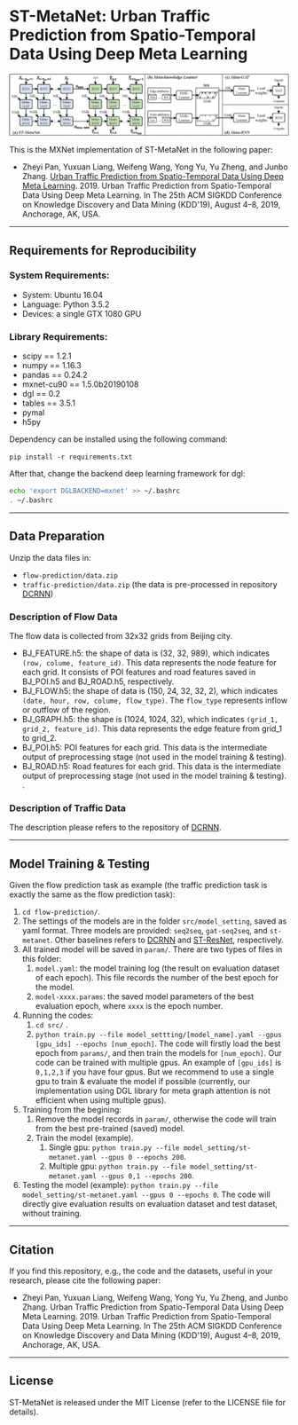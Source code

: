 # ST-MetaNet: Urban Traffic Prediction from Spatio-Temporal Data  Using Deep Meta Learning

![Overview of ST-MetaNet](overview.jpg)

This is the MXNet implementation of ST-MetaNet in the following paper:

- Zheyi Pan, Yuxuan Liang, Weifeng Wang, Yong Yu, Yu Zheng, and Junbo Zhang. [Urban Traffic Prediction from Spatio-Temporal Data Using Deep Meta Learning](https://www.researchgate.net/publication/333186315_Urban_Traffic_Prediction_from_Spatio-Temporal_Data_Using_Deep_Meta_Learning). 2019. Urban Traffic Prediction from Spatio-Temporal Data Using
Deep Meta Learning. In The 25th ACM SIGKDD Conference on Knowledge Discovery and Data Mining (KDD'19), August 4–8, 2019, Anchorage, AK, USA.

---

## Requirements for Reproducibility

### System Requirements:

- System: Ubuntu 16.04
- Language: Python 3.5.2
- Devices: a single GTX 1080 GPU


### Library Requirements:

- scipy == 1.2.1
- numpy == 1.16.3
- pandas == 0.24.2
- mxnet-cu90 == 1.5.0b20190108
- dgl == 0.2
- tables == 3.5.1
- pymal
- h5py

Dependency can be installed using the following command:

`pip install -r requirements.txt`

After that, change the backend deep learning framework for dgl:
```bash
echo 'export DGLBACKEND=mxnet' >> ~/.bashrc
. ~/.bashrc
```

---

## Data Preparation

Unzip the data files in:

- `flow-prediction/data.zip`
- `traffic-prediction/data.zip` (the data is pre-processed in repository [DCRNN](https://github.com/liyaguang/DCRNN))

### Description of Flow Data

The flow data is collected from 32x32 grids from Beijing city.

- BJ_FEATURE.h5: the shape of data is (32, 32, 989), which indicates `(row, colume, feature_id)`. This data represents the node feature for each grid. It consists of POI features and road features saved in BJ_POI.h5 and BJ_ROAD.h5, respectively. 
- BJ_FLOW.h5: the shape of data is (150, 24, 32, 32, 2), which indicates `(date, hour, row, colume, flow_type)`. The `flow_type` represents inflow or outflow of the region. 
- BJ_GRAPH.h5: the shape is (1024, 1024, 32), which indicates `(grid_1, grid_2, feature_id)`. This data represents the edge feature from grid_1 to grid_2.
- BJ_POI.h5: POI features for each grid. This data is the intermediate output of preprocessing stage (not used in the model training & testing). 
- BJ_ROAD.h5: Road features for each grid. This data is the intermediate output of preprocessing stage (not used in the model training & testing). . 

### Description of Traffic Data

The description please refers to the repository of [DCRNN](https://github.com/liyaguang/DCRNN).

---

## Model Training & Testing

Given the flow prediction task as example (the traffic prediction task is exactly the same as the flow prediction task):

1. `cd flow-prediction/`.
2. The settings of the models are in the folder `src/model_setting`, saved as yaml format. Three models are provided: `seq2seq`, `gat-seq2seq`, and `st-metanet`. Other baselines refers to [DCRNN](https://github.com/liyaguang/DCRNN) and [ST-ResNet](https://github.com/lucktroy/DeepST/tree/master/scripts/papers/AAAI17), respectively.
3. All trained model will be saved in `param/`. There are two types of files in this folder:
   1. `model.yaml`: the model training log (the result on evaluation dataset of each epoch). This file records the number of the best epoch for the model.
   2. `model-xxxx.params`: the saved model parameters of the best evaluation epoch, where `xxxx` is the epoch number.
4. Running the codes:
   1. `cd src/` .
   2. `python train.py --file model_settting/[model_name].yaml --gpus [gpu_ids] --epochs [num_epoch]`. The code will firstly load the best epoch from `params/`, and then train the models for `[num_epoch]`. Our code can be trained with multiple gpus. An example of `[gpu_ids]` is `0,1,2,3` if you have four gpus. But we recommend to use a single gpu to train & evaluate the model if possible (currently, our implementation using DGL library for meta graph attention is not efficient when using multiple gpus). 
5. Training from the begining:
   1. Remove the model records in `param/`, otherwise the code will train from the best pre-trained (saved) model.
   2. Train the model (example).
      1. Single gpu: `python train.py --file model_setting/st-metanet.yaml --gpus 0 --epochs 200`. 
      2. Multiple gpu: `python train.py --file model_setting/st-metanet.yaml --gpus 0,1 --epochs 200`.
6. Testing the model (example): `python train.py --file model_setting/st-metanet.yaml --gpus 0 --epochs 0`. The code will directly give evaluation results on evaluation dataset and test dataset, without training.

---

## Citation

If you find this repository, e.g., the code and the datasets, useful in your research, please cite the following paper:

- Zheyi Pan, Yuxuan Liang, Weifeng Wang, Yong Yu, Yu Zheng, and Junbo Zhang. Urban Traffic Prediction from Spatio-Temporal Data Using Deep Meta Learning. 2019. Urban Traffic Prediction from Spatio-Temporal Data Using
Deep Meta Learning. In The 25th ACM SIGKDD Conference on Knowledge Discovery and Data Mining (KDD'19), August 4–8, 2019, Anchorage, AK, USA.

---

## License

ST-MetaNet is released under the MIT License (refer to the LICENSE file for details).